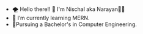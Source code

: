 - 🌪️ Hello there!! 👋 I'm Nischal aka Narayan🧑‍💻
- 🌱 I’m currently learning MERN.
- 🚀Pursuing a Bachelor's in Computer Engineering.

<!---
NischalShrestha07/NischalShrestha07 is a ✨ special ✨ repository because its `README.md` (this file) appears on your GitHub profile.
You can click the Preview link to take a look at your changes.
--->
